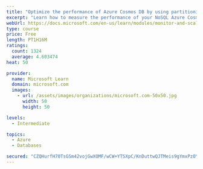 ```yaml
---
title: "Optimize the performance of Azure Cosmos DB by using partitioning and indexing strategies"
excerpt: "Learn how to measure the performance of your NoSQL Azure Cosmos DB database, by monitoring, partitioning, and indexing"
webUrl: https://docs.microsoft.com/en-us/learn/modules/monitor-and-scale-cosmos-db/
type: course
price: Free
length: PT1H16M
ratings:
  count: 1324
  average: 4.603474
heat: 50

provider:
  name: Microsoft Learn
  domain: microsoft.com
  images:
    - url: /assets/images/organizations/microsoft.com-50x50.jpg
      width: 50
      height: 50

levels:
  - Intermediate

topics:
  - Azure
  - Databases

secured: "CZQHurfH70TsGSm42vojGwXOMF/wCW+YTSXpC/KnDuttwQJTMeis9gYmxPzOYSkTnOYUCuGVchmqLUvMESHqKN6vPLGOXYfCqyV38BDiZvVr9rL3W0CaEahv9D5e56+o8RNzr8DxKj10TaZU8BDt3p1SxPt6r6m85Fm1Fs4DdSoHZrRi5iMd98OGQ8s/rq1SjnjDBxZw0hQIJDzILNbwb9rtkUIRIjm4Mt1BUHZCQ9FxwBl1GxEbntCVCIjvF+7fM2u5mCbEmLcu82HRBM0eKcnaCym+28l1/USkdK+4uwKrgrnkwz88iumMB1LIsLjn/3f2XI35BFNMFcTIwCNFdPLS/3YMOLvklxix0lqqs1YiQnw/HiSa8dgXdcdUNoGEZMuFhpbpt/icD6FThPZPIrnVRjWbzjYT/fW3+ZLIoR4=;3tDEfWIBqHDUUZxbyuhP7g=="
---
```


